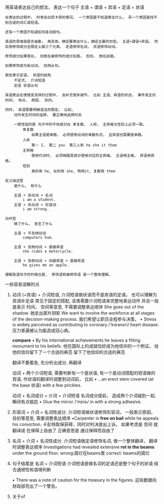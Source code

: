 用英语表达自己的想法， 表达一个句子
    主语 + 谓语 + 宾语 + 定语 + 状语
    
    在表达的过程中， 时常会出现卡顿的情况。 一个原因是不知道表达什么， 另一个原因是找不到合适的词汇或短语。

    还有一个原因不知道如何连词成句。 

    英语的思维就是先抽象， 再具体。确定要表达什么，确定主要的句型。 主语+谓语+宾语。 然后用修饰成分去限定上面三个元素。 定语修饰名词， 状语修饰动词。

    修饰成分如果很长， 则放在被修饰的成分后面。 否则， 放在前面。 

    如果修饰成为有动词， 则用从句。

    那些表示定语， 状语的结构 
        不定式， 介词短语
        定语 状语从句

    英语表达在慢慢变具体的过程中， 会补充很多细节。 比如 主语、宾语的状态， 事件发生的 时间， 地点， 原因， 目的。 

    同时， 英语需要明确语法的限定。 比如， 
        动作发生时间的选择， 要正确地选择时态

        一致性指的是 句子中的不同成分在 单复数， 人称， 主宾格与性别上必须一致。 
            单复数
                如果主语是单数， 必须使用动词的单数形式， 且宾语也需要是单数。
            人称
                第一 I， 第二 you  第三人称 he she it them 
            主宾格
                使用代词时， 必须根据其成分使用对应的主宾格。 主语用主格， 宾语用宾格。 
            性别
                男的用 he, 女的用 she, 物用it, 复数用 them

    定义描述型
        是什么， 有什么

        主语 + 系动词 + 名词
            i am a student.
        主语 + 系动词 + 形容词
            i am strong.

    动作型
        做了什么， 发生了什么

        主语 + 不及物动词
            computers hum.

        主语 + 及物动词 + 直接宾语
            she rides a motorcycle.

        主语 + 及物动词 + 间接宾语 + 直接宾语
            he gives me an apple.

    理解英语句子的时候也是,  修饰语和被修饰语 是一个整体理解。

一些容易误解的点

1. 动词 (+宾语) + 介词短语, 介词短语做状语而不是宾语的定语。 也可以理解为宾语补足语
    常见于固定的搭配, 该类需要介词短语来完整地表达动作
    并且一般是表示 时间， 空间等意思, 不需要调整表达顺序
    She goes out of the shadow. 她走出那片阴影
    We want to involve the workforce at all stages of the decision-making process. 我们希望让职员全程参与决策。
    •  Stress is widely perceived as contributing to coronary /'kɔrənɛri/ heart disease. 压力普遍被认为能造成冠心病。

    **compare**
    • By his international achievements he leaves a fitting monument to his beliefs.
    他在国际上的成就恰好成为他信仰的一个例证。
    给他的信仰留下了一个合适的典范
    留下了他信仰的合适的典范

    翻译不要着急, 先分析出成分, 再翻译

    动词 + 两个介词短语, 需要判断有一个是状语, 有一个是动词搭配的短语做的宾语,
    作状语的翻译时调整到动词前， 比如
    • ...an erect stem covered (at the base 状语) with a few prickles.

    动词 + 名词成分 + 介词 + 介词短语
    名词成分提前， 造成两个介词碰到一起, 瞬间有点尴尬
    • Glue the mirror /'mɪrɚ/ in with a strong adhesive.

2. 形容词 + 介词 + 名词性成分. 介词短语做状语修饰形容词， 一般表示原因， 目的等意思, 需要调整表达顺序
    •Carpenter is **free on bail** while he appeals his conviction. 卡彭特取保获释，同时对判决提出上诉。
    如果考虑是 空间 就翻译成  在保释上自由了
    正确意思是 通过保释而自由了

3. 名词 + 介词 + 名词性成分. 介词短语做定语修饰名词, 做一个整体翻译， 翻译时调整表达顺序
Investigations had revealed extensive **rot in the beams** under the ground floor.
    wrong:腐烂在beams里
    correct: beams的腐烂

3. 句子结尾是 名词 + 介词短语
    介词短语是做名词的定语还是整个句子的状语
    结合通顺性和语境判断

    • There was a note of caution for the treasury in the figures.
    这些数据向财政部亮出了一个警告。

5. 关于of
